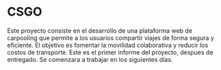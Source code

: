 # CSGO
Este proyecto consiste en el desarrollo de una plataforma web de carpooling que permite a los usuarios compartir viajes de forma segura y eficiente. El objetivo es fomentar la movilidad colaborativa y reducir los costos de transporte.  Este es el primer informe del proyecto, despues de entregado. Se comenzara a trabajar en los siguientes días.
